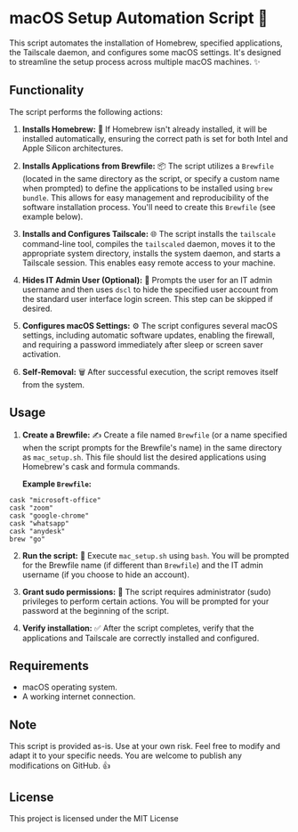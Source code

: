 # macOS Setup Automation Script 🚀

This script automates the installation of Homebrew, specified applications, the Tailscale daemon, and configures some macOS settings. It's designed to streamline the setup process across multiple macOS machines.  ✨

## Functionality

The script performs the following actions:

1. **Installs Homebrew:** 🍺 If Homebrew isn't already installed, it will be installed automatically, ensuring the correct path is set for both Intel and Apple Silicon architectures.

2. **Installs Applications from Brewfile:** 📦 The script utilizes a `Brewfile` (located in the same directory as the script, or specify a custom name when prompted) to define the applications to be installed using `brew bundle`. This allows for easy management and reproducibility of the software installation process. You'll need to create this `Brewfile` (see example below).

3. **Installs and Configures Tailscale:** 🌐 The script installs the `tailscale` command-line tool, compiles the `tailscaled` daemon, moves it to the appropriate system directory, installs the system daemon, and starts a Tailscale session. This enables easy remote access to your machine.

4. **Hides IT Admin User (Optional):** 🤫 Prompts the user for an IT admin username and then uses `dscl` to hide the specified user account from the standard user interface login screen. This step can be skipped if desired.

5. **Configures macOS Settings:** ⚙️ The script configures several macOS settings, including automatic software updates, enabling the firewall, and requiring a password immediately after sleep or screen saver activation.

6. **Self-Removal:** 🗑️ After successful execution, the script removes itself from the system.


## Usage

1. **Create a Brewfile:** ✍️ Create a file named `Brewfile` (or a name specified when the script prompts for the Brewfile's name) in the same directory as `mac_setup.sh`. This file should list the desired applications using Homebrew's cask and formula commands.

   **Example `Brewfile`:**

``` 
cask "microsoft-office"
cask "zoom"
cask "google-chrome"
cask "whatsapp"
cask "anydesk"
brew "go" 
```


2. **Run the script:** 🏃 Execute `mac_setup.sh` using `bash`. You will be prompted for the Brewfile name (if different than `Brewfile`) and the IT admin username (if you choose to hide an account).

3. **Grant sudo permissions:** 🔑 The script requires administrator (sudo) privileges to perform certain actions. You will be prompted for your password at the beginning of the script.

4. **Verify installation:** ✅ After the script completes, verify that the applications and Tailscale are correctly installed and configured.


## Requirements

* macOS operating system.
* A working internet connection.


## Note

This script is provided as-is. Use at your own risk. Feel free to modify and adapt it to your specific needs. You are welcome to publish any modifications on GitHub. 👍


## License

This project is licensed under the MIT License
